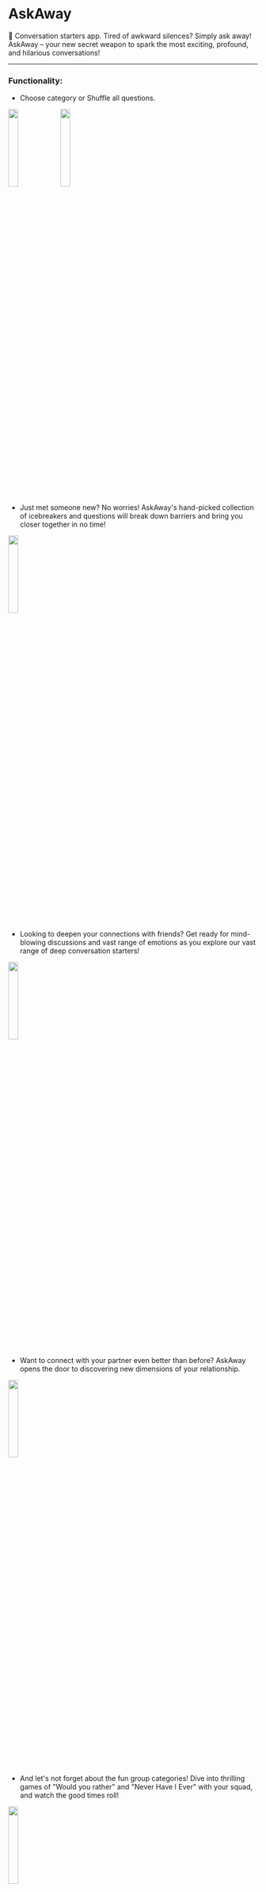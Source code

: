 # AskAway
💬 Conversation starters app.
Tired of awkward silences? Simply ask away! AskAway – your new secret weapon to spark the most exciting, profound, and hilarious conversations!

---
### Functionality:
- Choose category or Shuffle all questions. 

<img src="https://github.com/saramutina/AskAway/assets/47280443/4be4b46f-855d-49b0-9e19-f03ae6dccbda" width="20%" height="20%"/> <img src="https://github.com/saramutina/AskAway/assets/47280443/d004dcde-55b0-4b01-b6e9-c5f6fe3aa3cc" width="20%" height="20%"/>

- Just met someone new? No worries! AskAway's hand-picked collection of icebreakers and questions will break down barriers and bring you closer together in no time!

<img src="https://github.com/saramutina/AskAway/assets/47280443/9b815d74-abef-40b2-a988-4c1e2f3fe488" width="20%" height="20%"/>

- Looking to deepen your connections with friends? Get ready for mind-blowing discussions and vast range of emotions as you explore our vast range of deep conversation starters!
<img src="https://github.com/saramutina/AskAway/assets/47280443/e04b221f-5b62-447c-865a-3fd3b7c85817" width="20%" height="20%"/>

- Want to connect with your partner even better than before? AskAway opens the door to discovering new dimensions of your relationship.
<img src="https://github.com/saramutina/AskAway/assets/47280443/98a2a363-5d8d-4336-ac21-8e92fdae0cf3" width="20%" height="20%"/>

- And let's not forget about the fun group categories! Dive into thrilling games of "Would you rather" and "Never Have I Ever" with your squad, and watch the good times roll!
<img src="https://github.com/saramutina/AskAway/assets/47280443/2af27b8f-f381-4c30-ad2f-82d611ef09b9" width="20%" height="20%"/>

- Favorites: Tag questions you like as Favorites with double tap or by clicking on a star. You can see them in "Favorites" category in main menu.

- Dark theme toggles automatically with device settings.

---
### Contact Info:
✉️ By email: saramutina@gmail.com
✈️ Telegram: @saramutina
